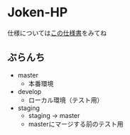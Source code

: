 # Joken-HP
仕様については[この仕様書](./.github/仕様.md)をみてね

## ぶらんち
- master
  - 本番環境
- develop
  - ローカル環境（テスト用）
- staging
  - staging -> master
  - masterにマージする前のテスト用